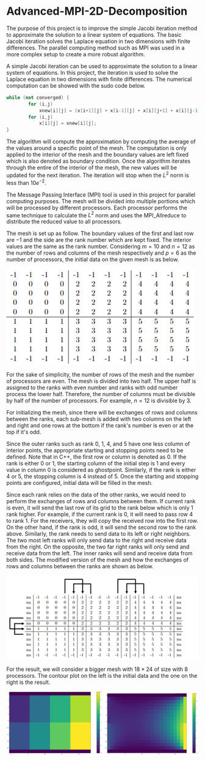 # Advanced-MPI-2D-Decomposition

The purpose of this project is to improve the simple Jacobi iteration method to approximate the solution to a linear system of equations. The basic Jacobi iteration solves the Laplace equation in two dimensions with finite differences. The parallel computing method such as MPI was used in a more complex setup to create a more robust algorithm.

A simple Jacobi iteration can be used to approximate the solution to a linear system of equations. In this project, the iteration is used to solve the Laplace equation in two dimensions with finite differences. The numerical computation can be showed with the sudo code below.

```C++
while (not converged) {
        for (i,j)
            xnew[i][j] = (x[i+1][j] + x[i-1][j] + x[i][j+1] + x[i][j-1])/4;
        for (i,j)
            x[i][j] = xnew[i][j];
}
```

The algorithm will compute the approximation by computing the average of the values around a specific point of the mesh. The computation is only applied to the interior of the mesh and the boundary values are left fixed which is also denoted as boundary condition. Once the algorithm iterates through the entire of the interior of the mesh, the new values will be updated for the next iteration. The iteration will stop when the $L^2$ norm is less than $10e^{-2}$.

The Message Passing Interface (MPI) tool is used in this project for parallel computing purposes. The mesh will be divided into multiple portions which will be processed by different processors. Each processor performs the same technique to calculate the $L^2$ norm and uses the MPI\_Allreduce to distribute the reduced value to all processors.

The mesh is set up as follow. The boundary values of the first and last row are $-1$ and the side are the rank number which are kept fixed. The interior values are the same as the rank number. Considering $m = 10$ and $n = 12$ as the number of rows and columns of the mesh respectively and $p = 6$ as the number of processors, the initial data on the given mesh is as below.

![Init](pictures/Init_Data.png)

For the sake of simplicity, the number of rows of the mesh and the number of processors are even. The mesh is divided into two half. The upper half is assigned to the ranks with even number and ranks with odd number process the lower half. Therefore, the number of columns must be divisible by half of the number of processors. For example, $n = 12$ is divisible by $3$.

For initializing the mesh, since there will be exchanges of rows and columns between the ranks, each sub-mesh is added with two columns on the left and right and one rows at the bottom if the rank's number is even or at the top if it's odd.

Since the outer ranks such as rank 0, 1, 4, and 5 have one less column of interior points, the appropriate starting and stopping points need to be defined. Note that in C++, the first row or column is denoted as 0. If the rank is either 0 or 1, the starting column of the initial step is 1 and every value in column 0 is considered as ghostpoint. Similarly, if the rank is either 4 or 5, the stopping column is 4 instead of 5. Once the starting and stopping points are configured, initial data will be filled in the mesh.

Since each rank relies on the data of the other ranks, we would need to perform the exchanges of rows and columns between them. If current rank is even, it will send the last row of its grid to the rank below which is only 1 rank higher. For example, if the current rank is 0, it will need to pass row 4 to rank 1. For the receivers, they will copy the received row into the first row. On the other hand, if the rank is odd, it will send the second row to the rank above. Similarly, the rank needs to send data to its left or right neighbors. The two most left ranks will only send data to the right and receive data from the right. On the opposite, the two far right ranks will only send and receive data from the left. The inner ranks will send and receive data from both sides. The modified version of the mesh and how the exchanges of rows and columns between the ranks are shown as below.

![Send_Receive](pictures/Row_Col.png)

For the result, we will consider a bigger mesh with $18 \times 24$ of size with $8$ processors. The contour plot on the left is the initial data and the one on the right is the result.

![Result](pictures/Git_Result.png)
